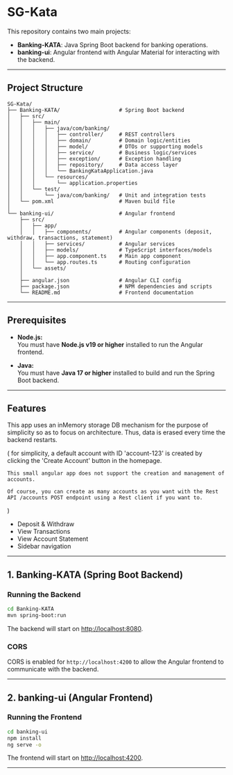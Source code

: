 # SG-Kata

This repository contains two main projects:

- **Banking-KATA**: Java Spring Boot backend for banking operations.
- **banking-ui**: Angular frontend with Angular Material for interacting with the backend.

---

## Project Structure

```
SG-Kata/
├── Banking-KATA/                   # Spring Boot backend
│   ├── src/
│   │   ├── main/
│   │   │   ├── java/com/banking/
│   │   │   │   ├── controller/     # REST controllers
│   │   │   │   ├── domain/         # Domain logic/entities
│   │   │   │   ├── model/          # DTOs or supporting models
│   │   │   │   ├── service/        # Business logic/services
│   │   │   │   ├── exception/      # Exception handling
│   │   │   │   ├── repository/     # Data access layer
│   │   │   │   └── BankingKataApplication.java
│   │   │   └── resources/
│   │   │       └── application.properties
│   │   └── test/
│   │       └── java/com/banking/   # Unit and integration tests
│   └── pom.xml                     # Maven build file
│
└── banking-ui/                     # Angular frontend
    ├── src/
    │   ├── app/
    │   │   ├── components/         # Angular components (deposit, withdraw, transactions, statement)
    │   │   ├── services/           # Angular services 
    │   │   ├── models/             # TypeScript interfaces/models
    │   │   ├── app.component.ts    # Main app component
    │   │   └── app.routes.ts       # Routing configuration
    │   └── assets/
    │
    ├── angular.json                # Angular CLI config
    ├── package.json                # NPM dependencies and scripts
    └── README.md                   # Frontend documentation
```

---

## Prerequisites

- **Node.js:**  
  You must have **Node.js v19 or higher** installed to run the Angular frontend.

- **Java:**  
  You must have **Java 17 or higher** installed to build and run the Spring Boot backend.

---


## Features

This app uses an inMemory storage DB mechanism for the purpose of simplicity so as to focus on architecture.
Thus, data is erased every time the backend restarts.

  ( 
    for simplicity, a default account with ID 'account-123' is created by clicking the 'Create Account' button in the homepage.

    This small angular app does not support the creation and management of accounts.

    Of course, you can create as many accounts as you want with the Rest API /accounts POST endpoint using a Rest client if you want to.
  )
- Deposit & Withdraw
- View Transactions
- View Account Statement
- Sidebar navigation

---

## 1. Banking-KATA (Spring Boot Backend)

### Running the Backend

```sh
cd Banking-KATA
mvn spring-boot:run
```

The backend will start on [http://localhost:8080](http://localhost:8080).

### CORS

CORS is enabled for `http://localhost:4200` to allow the Angular frontend to communicate with the backend.

---

## 2. banking-ui (Angular Frontend)

### Running the Frontend

```sh
cd banking-ui
npm install
ng serve -o
```

The frontend will start on [http://localhost:4200](http://localhost:4200).

---

